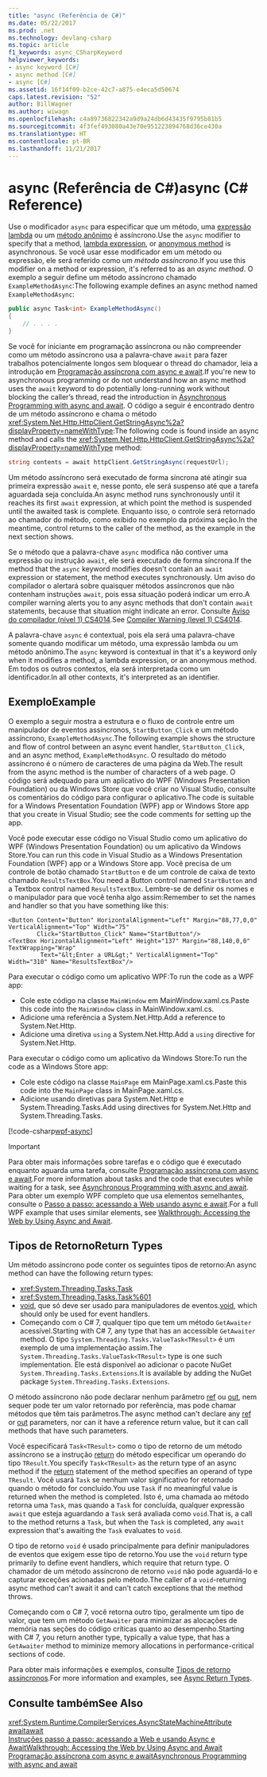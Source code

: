 ```yaml
---
title: "async (Referência de C#)"
ms.date: 05/22/2017
ms.prod: .net
ms.technology: devlang-csharp
ms.topic: article
f1_keywords: async_CSharpKeyword
helpviewer_keywords:
- async keyword [C#]
- async method [C#]
- async [C#]
ms.assetid: 16f14f09-b2ce-42c7-a875-e4eca5d50674
caps.latest.revision: "52"
author: BillWagner
ms.author: wiwagn
ms.openlocfilehash: c4a89736822342a9d9a24db6d43435f9795b81b5
ms.sourcegitcommit: 4f3fef493080a43e70e951223894768d36ce430a
ms.translationtype: HT
ms.contentlocale: pt-BR
ms.lasthandoff: 11/21/2017
---
```

# <a name="async-c-reference"></a><span data-ttu-id="8528d-102">async (Referência de C#)</span><span class="sxs-lookup"><span data-stu-id="8528d-102">async (C# Reference)</span></span>
<span data-ttu-id="8528d-103">Use o modificador `async` para especificar que um método, uma [expressão lambda](../../../csharp/programming-guide/statements-expressions-operators/lambda-expressions.md) ou um [método anônimo](../../../csharp/programming-guide/statements-expressions-operators/anonymous-methods.md) é assíncrono.</span><span class="sxs-lookup"><span data-stu-id="8528d-103">Use the `async` modifier to specify that a method, [lambda expression](../../../csharp/programming-guide/statements-expressions-operators/lambda-expressions.md), or [anonymous method](../../../csharp/programming-guide/statements-expressions-operators/anonymous-methods.md) is asynchronous.</span></span> <span data-ttu-id="8528d-104">Se você usar esse modificador em um método ou expressão, ele será referido como um *método assíncrono*.</span><span class="sxs-lookup"><span data-stu-id="8528d-104">If you use this modifier on a method or expression, it's referred to as an *async method*.</span></span> <span data-ttu-id="8528d-105">O exemplo a seguir define um método assíncrono chamado `ExampleMethodAsync`:</span><span class="sxs-lookup"><span data-stu-id="8528d-105">The following example defines an async method named `ExampleMethodAsync`:</span></span> 
  
```csharp  
public async Task<int> ExampleMethodAsync()  
{  
    // . . . .  
}  
```  
 
<span data-ttu-id="8528d-106">Se você for iniciante em programação assíncrona ou não compreender como um método assíncrono usa a palavra-chave `await` para fazer trabalhos potencialmente longos sem bloquear o thread do chamador, leia a introdução em [Programação assíncrona com async e await](../../../csharp/programming-guide/concepts/async/index.md).</span><span class="sxs-lookup"><span data-stu-id="8528d-106">If you're new to asynchronous programming or do not understand how an async method uses the `await` keyword to do potentially long-running work without blocking the caller’s thread, read the introduction in [Asynchronous Programming with async and await](../../../csharp/programming-guide/concepts/async/index.md).</span></span> <span data-ttu-id="8528d-107">O código a seguir é encontrado dentro de um método assíncrono e chama o método <xref:System.Net.Http.HttpClient.GetStringAsync%2a?displayProperty=nameWithType>:</span><span class="sxs-lookup"><span data-stu-id="8528d-107">The following code is found inside an async method and calls the <xref:System.Net.Http.HttpClient.GetStringAsync%2a?displayProperty=nameWithType> method:</span></span> 
  
```csharp  
string contents = await httpClient.GetStringAsync(requestUrl);  
```  
  
<span data-ttu-id="8528d-108">Um método assíncrono será executado de forma síncrona até atingir sua primeira expressão `await` e, nesse ponto, ele será suspenso até que a tarefa aguardada seja concluída.</span><span class="sxs-lookup"><span data-stu-id="8528d-108">An async method runs synchronously until it reaches its first `await` expression, at which point the method is suspended until the awaited task is complete.</span></span> <span data-ttu-id="8528d-109">Enquanto isso, o controle será retornado ao chamador do método, como exibido no exemplo da próxima seção.</span><span class="sxs-lookup"><span data-stu-id="8528d-109">In the meantime, control returns to the caller of the method, as the example in the next section shows.</span></span>  
  
<span data-ttu-id="8528d-110">Se o método que a palavra-chave `async` modifica não contiver uma expressão ou instrução `await`, ele será executado de forma síncrona.</span><span class="sxs-lookup"><span data-stu-id="8528d-110">If the method that the `async` keyword modifies doesn't contain an `await` expression or statement, the method executes synchronously.</span></span> <span data-ttu-id="8528d-111">Um aviso do compilador o alertará sobre quaisquer métodos assíncronos que não contenham instruções `await`, pois essa situação poderá indicar um erro.</span><span class="sxs-lookup"><span data-stu-id="8528d-111">A compiler warning alerts you to any async methods that don't contain `await` statements, because that situation might indicate an error.</span></span> <span data-ttu-id="8528d-112">Consulte [Aviso do compilador (nível 1) CS4014](../../../csharp/language-reference/compiler-messages/cs4014.md).</span><span class="sxs-lookup"><span data-stu-id="8528d-112">See [Compiler Warning (level 1) CS4014](../../../csharp/language-reference/compiler-messages/cs4014.md).</span></span>  
  
 <span data-ttu-id="8528d-113">A palavra-chave `async` é contextual, pois ela será uma palavra-chave somente quando modificar um método, uma expressão lambda ou um método anônimo.</span><span class="sxs-lookup"><span data-stu-id="8528d-113">The `async` keyword is contextual in that it's a keyword only when it modifies a method, a lambda expression, or an anonymous method.</span></span> <span data-ttu-id="8528d-114">Em todos os outros contextos, ela será interpretada como um identificador.</span><span class="sxs-lookup"><span data-stu-id="8528d-114">In all other contexts, it's interpreted as an identifier.</span></span>  
  
## <a name="example"></a><span data-ttu-id="8528d-115">Exemplo</span><span class="sxs-lookup"><span data-stu-id="8528d-115">Example</span></span>  
<span data-ttu-id="8528d-116">O exemplo a seguir mostra a estrutura e o fluxo de controle entre um manipulador de eventos assíncronos, `StartButton_Click` e um método assíncrono, `ExampleMethodAsync`.</span><span class="sxs-lookup"><span data-stu-id="8528d-116">The following example shows the structure and flow of control between an async event handler, `StartButton_Click`, and an async method, `ExampleMethodAsync`.</span></span> <span data-ttu-id="8528d-117">O resultado do método assíncrono é o número de caracteres de uma página da Web.</span><span class="sxs-lookup"><span data-stu-id="8528d-117">The result from the async method is the number of characters of a web page.</span></span> <span data-ttu-id="8528d-118">O código será adequado para um aplicativo do WPF (Windows Presentation Foundation) ou da Windows Store que você criar no Visual Studio, consulte os comentários do código para configurar o aplicativo.</span><span class="sxs-lookup"><span data-stu-id="8528d-118">The code is suitable for a Windows Presentation Foundation (WPF) app or Windows Store app that you create in Visual Studio; see the code comments for setting up the app.</span></span>  

<span data-ttu-id="8528d-119">Você pode executar esse código no Visual Studio como um aplicativo do WPF (Windows Presentation Foundation) ou um aplicativo da Windows Store.</span><span class="sxs-lookup"><span data-stu-id="8528d-119">You can run this code in Visual Studio as a Windows Presentation Foundation (WPF) app or a Windows Store app.</span></span> <span data-ttu-id="8528d-120">Você precisa de um controle de botão chamado `StartButton` e de um controle de caixa de texto chamado `ResultsTextBox`.</span><span class="sxs-lookup"><span data-stu-id="8528d-120">You need a Button control named `StartButton` and a Textbox control named `ResultsTextBox`.</span></span> <span data-ttu-id="8528d-121">Lembre-se de definir os nomes e o manipulador para que você tenha algo assim:</span><span class="sxs-lookup"><span data-stu-id="8528d-121">Remember to set the names and handler so that you have something like this:</span></span>  

```xaml
<Button Content="Button" HorizontalAlignment="Left" Margin="88,77,0,0" VerticalAlignment="Top" Width="75"  
        Click="StartButton_Click" Name="StartButton"/>  
<TextBox HorizontalAlignment="Left" Height="137" Margin="88,140,0,0" TextWrapping="Wrap"   
         Text="&lt;Enter a URL&gt;" VerticalAlignment="Top" Width="310" Name="ResultsTextBox"/>  
```
  
<span data-ttu-id="8528d-122">Para executar o código como um aplicativo WPF:</span><span class="sxs-lookup"><span data-stu-id="8528d-122">To run the code as a WPF app:</span></span>  

- <span data-ttu-id="8528d-123">Cole este código na classe `MainWindow` em MainWindow.xaml.cs.</span><span class="sxs-lookup"><span data-stu-id="8528d-123">Paste this code into the `MainWindow` class in MainWindow.xaml.cs.</span></span>  
- <span data-ttu-id="8528d-124">Adicione uma referência a System.Net.Http.</span><span class="sxs-lookup"><span data-stu-id="8528d-124">Add a reference to System.Net.Http.</span></span>  
- <span data-ttu-id="8528d-125">Adicione uma diretiva `using` a System.Net.Http.</span><span class="sxs-lookup"><span data-stu-id="8528d-125">Add a `using` directive for System.Net.Http.</span></span>  
  
<span data-ttu-id="8528d-126">Para executar o código como um aplicativo da Windows Store:</span><span class="sxs-lookup"><span data-stu-id="8528d-126">To run the code as a Windows Store app:</span></span>  
- <span data-ttu-id="8528d-127">Cole este código na classe `MainPage` em MainPage.xaml.cs.</span><span class="sxs-lookup"><span data-stu-id="8528d-127">Paste this code into the `MainPage` class in MainPage.xaml.cs.</span></span>  
- <span data-ttu-id="8528d-128">Adicione usando diretivas para System.Net.Http e System.Threading.Tasks.</span><span class="sxs-lookup"><span data-stu-id="8528d-128">Add using directives for System.Net.Http and System.Threading.Tasks.</span></span>  
  
[!code-csharp[wpf-async](../../../../samples/snippets/csharp/language-reference/keywords/async/wpf/mainwindow.xaml.cs#1)]
  
> [!IMPORTANT]
>  <span data-ttu-id="8528d-129">Para obter mais informações sobre tarefas e o código que é executado enquanto aguarda uma tarefa, consulte [Programação assíncrona com async e await](../../../csharp/programming-guide/concepts/async/index.md).</span><span class="sxs-lookup"><span data-stu-id="8528d-129">For more information about tasks and the code that executes while waiting for a task, see [Asynchronous Programming with async and await](../../../csharp/programming-guide/concepts/async/index.md).</span></span> <span data-ttu-id="8528d-130">Para obter um exemplo WPF completo que usa elementos semelhantes, consulte o [Passo a passo: acessando a Web usando async e await](../../../csharp/programming-guide/concepts/async/walkthrough-accessing-the-web-by-using-async-and-await.md).</span><span class="sxs-lookup"><span data-stu-id="8528d-130">For a full WPF example that uses similar elements, see [Walkthrough: Accessing the Web by Using Async and Await](../../../csharp/programming-guide/concepts/async/walkthrough-accessing-the-web-by-using-async-and-await.md).</span></span>  
  
## <a name="return-types"></a><span data-ttu-id="8528d-131">Tipos de Retorno</span><span class="sxs-lookup"><span data-stu-id="8528d-131">Return Types</span></span>  
<span data-ttu-id="8528d-132">Um método assíncrono pode conter os seguintes tipos de retorno:</span><span class="sxs-lookup"><span data-stu-id="8528d-132">An async method can have the following return types:</span></span>

- <xref:System.Threading.Tasks.Task>
- <xref:System.Threading.Tasks.Task%601>
- <span data-ttu-id="8528d-133">[void](../../../csharp/language-reference/keywords/void.md), que só deve ser usado para manipuladores de eventos.</span><span class="sxs-lookup"><span data-stu-id="8528d-133">[void](../../../csharp/language-reference/keywords/void.md), which should only be used for event handlers.</span></span>
- <span data-ttu-id="8528d-134">Começando com o C# 7, qualquer tipo que tem um método `GetAwaiter` acessível.</span><span class="sxs-lookup"><span data-stu-id="8528d-134">Starting with C# 7, any type that has an accessible `GetAwaiter` method.</span></span> <span data-ttu-id="8528d-135">O tipo `System.Threading.Tasks.ValueTask<TResult>` é um exemplo de uma implementação assim.</span><span class="sxs-lookup"><span data-stu-id="8528d-135">The `System.Threading.Tasks.ValueTask<TResult>` type is one such implementation.</span></span> <span data-ttu-id="8528d-136">Ele está disponível ao adicionar o pacote NuGet `System.Threading.Tasks.Extensions`.</span><span class="sxs-lookup"><span data-stu-id="8528d-136">It is available by adding the NuGet package `System.Threading.Tasks.Extensions`.</span></span> 

<span data-ttu-id="8528d-137">O método assíncrono não pode declarar nenhum parâmetro [ref](../../../csharp/language-reference/keywords/ref.md) ou [out](../../../csharp/language-reference/keywords/out.md), nem sequer pode ter um <!-- [reference return value](../../programming-guide/classes-and-structs/ref-returns.md) -->valor retornado por referência, mas pode chamar métodos que têm tais parâmetros.</span><span class="sxs-lookup"><span data-stu-id="8528d-137">The async method can't declare any [ref](../../../csharp/language-reference/keywords/ref.md) or [out](../../../csharp/language-reference/keywords/out.md) parameters, nor can it have a <!-- [reference return value](../../programming-guide/classes-and-structs/ref-returns.md) -->reference return value, but it can call methods that have such parameters.</span></span>  
  
<span data-ttu-id="8528d-138">Você especificará `Task<TResult>` como o tipo de retorno de um método assíncrono se a instrução [return](../../../csharp/language-reference/keywords/return.md) do método especificar um operando do tipo `TResult`.</span><span class="sxs-lookup"><span data-stu-id="8528d-138">You specify `Task<TResult>` as the return type of an async method if the [return](../../../csharp/language-reference/keywords/return.md) statement of the method specifies an operand of type `TResult`.</span></span> <span data-ttu-id="8528d-139">Você usará `Task` se nenhum valor significativo for retornado quando o método for concluído.</span><span class="sxs-lookup"><span data-stu-id="8528d-139">You use `Task` if no meaningful value is returned when the method is completed.</span></span> <span data-ttu-id="8528d-140">Isto é, uma chamada ao método retorna uma `Task`, mas quando a `Task` for concluída, qualquer expressão `await` que esteja aguardando a `Task` será avaliada como `void`.</span><span class="sxs-lookup"><span data-stu-id="8528d-140">That is, a call to the method returns a `Task`, but when the `Task` is completed, any `await` expression that's awaiting the `Task` evaluates to `void`.</span></span>  
  
<span data-ttu-id="8528d-141">O tipo de retorno `void` é usado principalmente para definir manipuladores de eventos que exigem esse tipo de retorno.</span><span class="sxs-lookup"><span data-stu-id="8528d-141">You use the `void` return type primarily to define event handlers, which require that return type.</span></span> <span data-ttu-id="8528d-142">O chamador de um método assíncrono de retorno `void` não pode aguardá-lo e capturar exceções acionadas pelo método.</span><span class="sxs-lookup"><span data-stu-id="8528d-142">The caller of a `void`-returning async method can't await it and can't catch exceptions that the method throws.</span></span>  

<span data-ttu-id="8528d-143">Começando com o C# 7, você retorna outro tipo, geralmente um tipo de valor, que tem um método `GetAwaiter` para minimizar as alocações de memória nas seções do código críticas quanto ao desempenho.</span><span class="sxs-lookup"><span data-stu-id="8528d-143">Starting with C# 7, you return another type, typically a value type, that has a `GetAwaiter` method to miminize memory allocations in performance-critical sections of code.</span></span> 

<span data-ttu-id="8528d-144">Para obter mais informações e exemplos, consulte [Tipos de retorno assíncronos](../../../csharp/programming-guide/concepts/async/async-return-types.md).</span><span class="sxs-lookup"><span data-stu-id="8528d-144">For more information and examples, see [Async Return Types](../../../csharp/programming-guide/concepts/async/async-return-types.md).</span></span>  
  
## <a name="see-also"></a><span data-ttu-id="8528d-145">Consulte também</span><span class="sxs-lookup"><span data-stu-id="8528d-145">See Also</span></span>  
 <xref:System.Runtime.CompilerServices.AsyncStateMachineAttribute>  
 [<span data-ttu-id="8528d-146">await</span><span class="sxs-lookup"><span data-stu-id="8528d-146">await</span></span>](../../../csharp/language-reference/keywords/await.md)  
 [<span data-ttu-id="8528d-147">Instruções passo a passo: acessando a Web e usando Async e Await</span><span class="sxs-lookup"><span data-stu-id="8528d-147">Walkthrough: Accessing the Web by Using Async and Await</span></span>](../../../csharp/programming-guide/concepts/async/walkthrough-accessing-the-web-by-using-async-and-await.md)  
 [<span data-ttu-id="8528d-148">Programação assíncrona com async e await</span><span class="sxs-lookup"><span data-stu-id="8528d-148">Asynchronous Programming with async and await</span></span>](../../../csharp/programming-guide/concepts/async/index.md)
